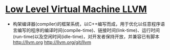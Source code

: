 # [Low Level Virtual Machine LLVM](https://github.com/llvm-mirror/llvm)

* 构架编译器(compiler)的框架系统，以C++编写而成，用于优化以任意程序语言编写的程序的编译时间(compile-time)、链接时间(link-time)、运行时间(run-time)以及空闲时间(idle-time)，对开发者保持开放，并兼容已有脚本 <http://llvm.org> <http://llvm.org/git/llvm>
